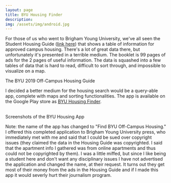 ```yaml
---
layout: page
title: BYU Housing Finder
description: 
img: /assets/img/android.jpg
---
```


For those of us who went to Brigham Young University, we've all seen the Student Housing Guide ([link here](http://housingguide.byu.edu/pdfs/byuhousingguide2019.pdf)) that shows a table of information for approved campus housing.  There's a lot of great data there, but unfortunately it's presented in a terrible medium.  The booklet is 99 pages of ads for the 2 pages of useful information.  The data is squashed into a few tables of data that is hard to read, difficult to sort through, and impossible to visualize on a map. 

<div class="img_row">
    <img class="col three left" src="{{ site.baseurl }}/assets/img/housingguide.png" alt="" title="housing guide"/>
</div>
<div class="col three caption">
    The BYU 2019 Off-Campus Housing Guide
</div>

I decided a better medium for the housing search would be a query-able app, complete with maps and sorting functionalities.  The app is available on the Google Play store as [BYU Housing Finder](https://play.google.com/store/apps/details?id=com.orionweller.collegehousing).



<div class="img_row">
    <img class="col one left" src="{{ site.baseurl }}/assets/img/android.jpg" alt="" title="example search results"/>
    <img class="col one left" src="{{ site.baseurl }}/assets/img/androidmap.png" alt="" title="example map query"/>
    <img class="col one left" src="{{ site.baseurl }}/assets/img/androidexample.png" alt="" title="example search"/>
</div>
<div class="col three caption">
    Screenshots of the BYU Housing App
</div>

Note: the name of the app has changed to "Find BYU Off-Campus Housing."  I offered this completed application to Brigham Young University press, who immediately met with me and said that I could be sued over copyright issues (they claimed the data in the Housing Guide was copyrighted.  I said that the apartment info I gathered was from online apartments and thus could not be copyrighted by them).  I was a little miffed, but since I like being a student here and don't want any disciplinary issues I have not advertised the application and changed the name, at their request.  It turns out they get most of their money from the ads in the Housing Guide and if I made this app it would severly hurt their journalism program. 
